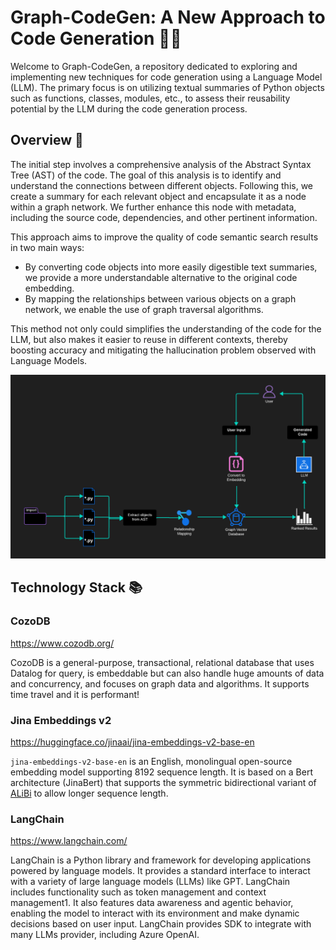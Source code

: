# Graph-CodeGen: A New Approach to Code Generation 🤖🧠

Welcome to Graph-CodeGen, a repository dedicated to exploring and implementing new techniques for code generation using a Language Model (LLM). The primary focus is on utilizing textual summaries of Python objects such as functions, classes, modules, etc., to assess their reusability potential by the LLM during the code generation process.

## Overview 📝

The initial step involves a comprehensive analysis of the Abstract Syntax Tree (AST) of the code. The goal of this analysis is to identify and understand the connections between different objects. Following this, we create a summary for each relevant object and encapsulate it as a node within a graph network. We further enhance this node with metadata, including the source code, dependencies, and other pertinent information.

This approach aims to improve the quality of code semantic search results in two main ways:

- By converting code objects into more easily digestible text summaries, we provide a more understandable alternative to the original code embedding.
- By mapping the relationships between various objects on a graph network, we enable the use of graph traversal algorithms.

This method not only could simplifies the understanding of the code for the LLM, but also makes it easier to reuse in different contexts, thereby boosting accuracy and mitigating the hallucination problem observed with Language Models.

![Flowchart](flowchart.png "Flowchart")

## Technology Stack 📚

### CozoDB

https://www.cozodb.org/

CozoDB is a general-purpose, transactional, relational database that uses Datalog for query, is embeddable but can also handle huge amounts of data and concurrency, and focuses on graph data and algorithms. It supports time travel and it is performant!

### Jina Embeddings v2

https://huggingface.co/jinaai/jina-embeddings-v2-base-en

`jina-embeddings-v2-base-en` is an English, monolingual open-source embedding model supporting 8192 sequence length. It is based on a Bert architecture (JinaBert) that supports the symmetric bidirectional variant of [ALiBi](https://arxiv.org/abs/2108.12409) to allow longer sequence length.

### LangChain

https://www.langchain.com/

LangChain is a Python library and framework for developing applications powered by language models. It provides a standard interface to interact with a variety of large language models (LLMs) like GPT. LangChain includes functionality such as token management and context management1. It also features data awareness and agentic behavior, enabling the model to interact with its environment and make dynamic decisions based on user input. LangChain provides SDK to integrate with many LLMs provider, including Azure OpenAI.
